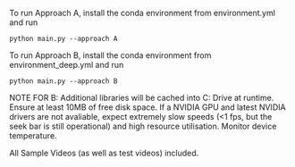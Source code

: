 To run Approach A, install the conda environment from environment.yml and run

`python main.py --approach A`

To run Approach B, install the conda environment from environment_deep.yml and run

`python main.py --approach B`

NOTE FOR B: Additional libraries will be cached into C: Drive at runtime. Ensure at least 10MB of free disk space. 
If a NVIDIA GPU and latest NVIDIA drivers are not avaliable, expect extremely slow speeds (<1 fps, but the seek bar is still operational) and high resource utilisation. 
Monitor device temperature.


All Sample Videos (as well as test videos) included.
